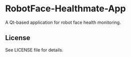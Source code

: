 # RobotFace-Healthmate-App

A Qt-based application for robot face health monitoring.

## License

See LICENSE file for details.
